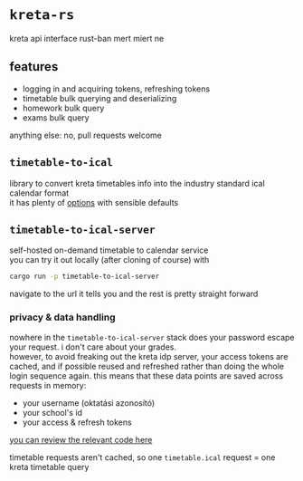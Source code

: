 # `kreta-rs`

kreta api interface rust-ban mert miert ne

## features

- logging in and acquiring tokens, refreshing tokens
- timetable bulk querying and deserializing
- homework bulk query
- exams bulk query

anything else: no, pull requests welcome

## `timetable-to-ical`

library to convert kreta timetables info into the industry standard ical calendar format \
it has plenty of [options](./timetable-to-ical/src/lib.rs) with sensible defaults

## `timetable-to-ical-server`

self-hosted on-demand timetable to calendar service \
you can try it out locally (after cloning of course) with

```sh
cargo run -p timetable-to-ical-server
```

navigate to the url it tells you and the rest is pretty straight forward

### privacy & data handling

nowhere in the `timetable-to-ical-server` stack does your password escape your request. i don't care about your grades. \
however, to avoid freaking out the kreta idp server, your access tokens are cached, and if possible reused and refreshed rather than doing the whole login sequence again. this means that these data points are saved across requests in memory:

- your username (oktatási azonosító)
- your school's id
- your access & refresh tokens

[you can review the relevant code here](./timetable-to-ical-server/src/clients.rs)

timetable requests aren't cached, so one `timetable.ical` request = one kreta timetable query
